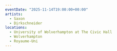 ```yaml
---
eventDate: "2025-11-14T19:00:00+00:00"
artists:
  - Saxon
  - Dirkschneider
locations:
  - University of Wolverhampton at The Civic Hall
  - Wolverhampton
  - Royaume-Uni
---
```

